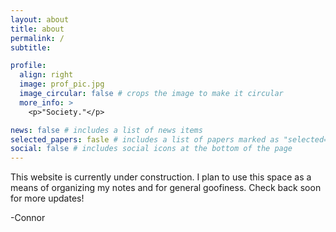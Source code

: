 ```yaml
---
layout: about
title: about
permalink: /
subtitle:  

profile:
  align: right
  image: prof_pic.jpg
  image_circular: false # crops the image to make it circular
  more_info: >
    <p>"Society."</p>

news: false # includes a list of news items
selected_papers: fasle # includes a list of papers marked as "selected={true}"
social: false # includes social icons at the bottom of the page
---
```


This website is currently under construction. I plan to use this space as a means of organizing my notes and for general goofiness. Check back soon for more updates!

-Connor
